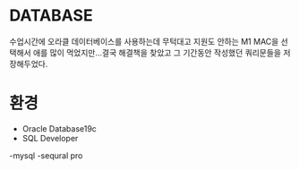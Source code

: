 # DATABASE
수업시간에 오라클 데이터베이스를 사용하는데 무턱대고 지원도 안하는 M1 MAC을 선택해서 애를 많이 먹었지만...결국 해결책을 찾았고 그 기간동안 작성했던 쿼리문들을 저장해두었다.

# 환경
- Oracle Database19c
- SQL Developer

-mysql
-sequral pro

